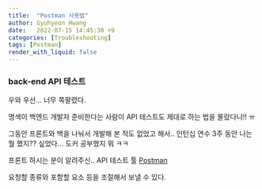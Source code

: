 ```yaml
---
title:  "Postman 사용법"
author: Gyuhyeon Hwang
date:   2022-07-15 14:45:30 +9
categories: [Troubleshooting]
tags: [Postman]
render_with_liquid: false
---
```

### back-end API 테스트

우와 우선... 너무 쪽팔렸다.

명색이 백엔드 개발자 준비한다는 사람이 API 테스트도 제대로 하는 법을 몰랐다니!! ㅠ

그동안 프론트와 백을 나눠서 개발해 본 적도 없었고 해서.. 인턴십 연수 3주 동안 나는 뭘 했지?? 싶었다... 도커 공부했지 뭐 ㅋㅋ

프론트 하시는 분이 알려주신.. API 테스트 툴 [Postman](https://web.postman.co/)

요청할 종류와 포함할 요소 등을 조절해서 보낼 수 있다.



